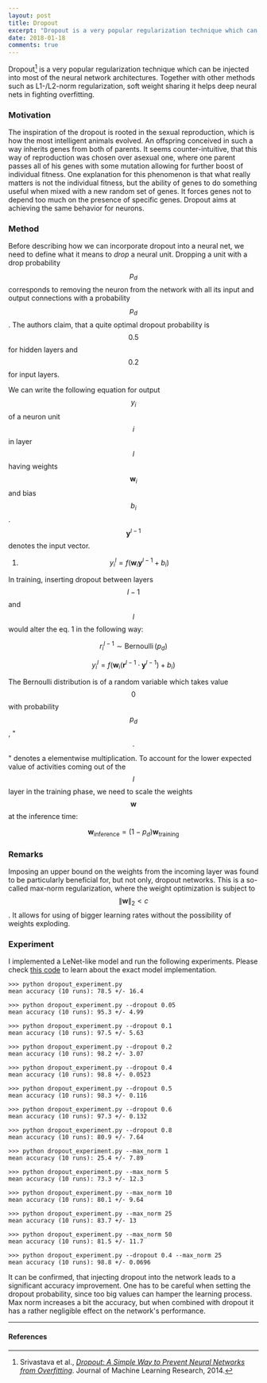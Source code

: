 ```yaml
---
layout: post
title: Dropout
excerpt: "Dropout is a very popular regularization technique which can be injected into most of the neural network architectures. Together with other methods such as L1-/L2-norm regularization, soft weight sharing it helps deep neural nets in fighting overfitting."
date: 2018-01-18
comments: true
---
```


Dropout[^1] is a very popular regularization technique which can be injected into most of the neural network architectures. Together with other methods such as L1-/L2-norm regularization, soft weight sharing it helps deep neural nets in fighting overfitting.

### Motivation
The inspiration of the dropout is rooted in the sexual reproduction, which is how the most intelligent animals evolved. An offspring conceived in such a way inherits genes from both of parents. It seems counter-intuitive, that this way of reproduction was chosen over asexual one, where one parent passes all of his genes with some mutation allowing for further boost of individual fitness. One explanation for this phenomenon is that what really matters is not the individual fitness, but the ability of genes to do something useful when mixed with a new random set of genes. It forces genes not to depend too much on the presence of specific genes. Dropout aims at achieving the same behavior for neurons.

### Method
Before describing how we can incorporate dropout into a neural net, we need to define what it means to *drop* a neural unit. Dropping a unit with a drop probability $$p_d$$ corresponds to removing the neuron from the network with all its input and output connections with a probability $$p_d$$. The authors claim, that a quite optimal dropout probability is $$0.5$$ for hidden layers and $$0.2$$ for input layers.

We can write the following equation for output $$y_i$$ of a neuron unit $$i$$ in layer $$l$$ having weights $$\textbf{w}_i$$ and bias $$b_i$$. $$\textbf{y}^{l-1}$$ denotes the input vector.

1. $$y_i^{l} = f(\textbf{w}_i \textbf{y}^{l-1} + b_i)$$

In training, inserting dropout between layers $$l-1$$ and $$l$$ would alter the eq. 1 in the following way:

$$r_i^{l-1} \sim \operatorname{Bernoulli}(p_d)$$

$$y_i^{l} = f(\textbf{w}_i (\textbf{r}^{l-1} \cdot \textbf{y}^{l-1}) + b_i)$$

The Bernoulli distribution is of a random variable which takes value $$0$$ with probability $$p_d$$, "$$\cdot$$" denotes a elementwise multiplication. To account for the lower expected value of activities coming out of the $$l$$ layer in the training phase, we need to scale the weights $$\textbf{w}$$ at the inference time:

$$\textbf{w}_{\textrm{inference}} = (1-p_d)\textbf{w}_{\textrm{training}}$$

### Remarks
Imposing an upper bound on the weights from the incoming layer was found to be particularly beneficial for, but not only, dropout networks. This is a so-called max-norm regularization, where the weight optimization is subject to $$\|\textbf{w}\|_2 \lt c $$. It allows for using of bigger learning rates without the possibility of weights exploding.

### Experiment
I implemented a LeNet-like model and run the following experiments. Please check [this code](https://github.com/gchlebus/gchlebus.github.io/blob/master/code/dropout/dropout_experiment.py) to learn about the exact model implementation.

```
>>> python dropout_experiment.py
mean accuracy (10 runs): 78.5 +/- 16.4

>>> python dropout_experiment.py --dropout 0.05
mean accuracy (10 runs): 95.3 +/- 4.99

>>> python dropout_experiment.py --dropout 0.1
mean accuracy (10 runs): 97.5 +/- 5.63

>>> python dropout_experiment.py --dropout 0.2
mean accuracy (10 runs): 98.2 +/- 3.07

>>> python dropout_experiment.py --dropout 0.4
mean accuracy (10 runs): 98.8 +/- 0.0523

>>> python dropout_experiment.py --dropout 0.5
mean accuracy (10 runs): 98.3 +/- 0.116

>>> python dropout_experiment.py --dropout 0.6
mean accuracy (10 runs): 97.3 +/- 0.132

>>> python dropout_experiment.py --dropout 0.8
mean accuracy (10 runs): 80.9 +/- 7.64

>>> python dropout_experiment.py --max_norm 1
mean accuracy (10 runs): 25.4 +/- 7.89

>>> python dropout_experiment.py --max_norm 5
mean accuracy (10 runs): 73.3 +/- 12.3

>>> python dropout_experiment.py --max_norm 10
mean accuracy (10 runs): 80.1 +/- 9.64

>>> python dropout_experiment.py --max_norm 25
mean accuracy (10 runs): 83.7 +/- 13

>>> python dropout_experiment.py --max_norm 50
mean accuracy (10 runs): 81.5 +/- 11.7

>>> python dropout_experiment.py --dropout 0.4 --max_norm 25
mean accuracy (10 runs): 98.8 +/- 0.0696
```
It can be confirmed, that injecting dropout into the network leads to a significant accuracy improvement. One has to be careful when setting the dropout probability, since too big values can hamper the learning process. Max norm increases a bit the accuracy, but when combined with dropout it has a  rather negligible effect on the network's performance.

---
#### References
[^1]: Srivastava et al., [*Dropout: A Simple Way to Prevent Neural Networks from Overfitting*](http://jmlr.org/papers/volume15/srivastava14a/srivastava14a.pdf). Journal of Machine Learning Research, 2014.